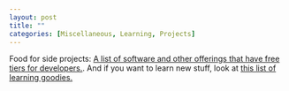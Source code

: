 ```yaml
---
layout: post
title: ""
categories: [Miscellaneous, Learning, Projects]
---
```

Food for side projects: [A list of software and other offerings that have free tiers for developers.](https://free-for.dev/). And if you want to learn new stuff, look at [this list of learning goodies.](https://goodies.gitbook.io/goodies/)
